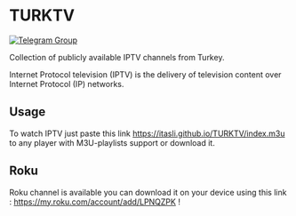 # TURKTV 
[![Telegram Group](https://img.shields.io/endpoint?color=neon&style=flat-square&url=https%3A%2F%2Ftg.sumanjay.workers.dev%2FTURKTVNET)](t.me/TURKTVNET)

Collection of publicly available IPTV channels from Turkey. 

Internet Protocol television (IPTV) is the delivery of television content over Internet Protocol (IP) networks.

## Usage

To watch IPTV just paste this link <https://itasli.github.io/TURKTV/index.m3u> to any player with M3U-playlists support or download it.

## Roku

Roku channel is available you can download it on your device using this link : <https://my.roku.com/account/add/LPNQZPK> !
